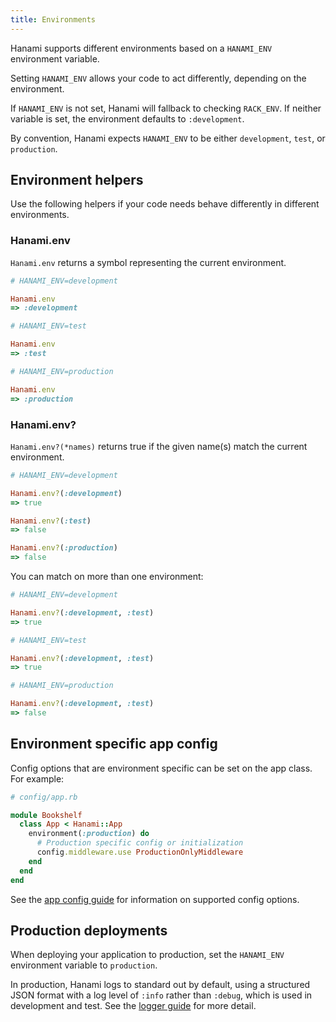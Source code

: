```yaml
---
title: Environments
---
```


Hanami supports different environments based on a `HANAMI_ENV` environment variable.

Setting `HANAMI_ENV` allows your code to act differently, depending on the environment.

If `HANAMI_ENV` is not set, Hanami will fallback to checking `RACK_ENV`. If neither variable is set, the environment defaults to `:development`.

By convention, Hanami expects `HANAMI_ENV` to be either `development`, `test`, or `production`.

## Environment helpers

Use the following helpers if your code needs behave differently in different environments.

### Hanami.env

`Hanami.env` returns a symbol representing the current environment.

```ruby
# HANAMI_ENV=development

Hanami.env
=> :development
```

```ruby
# HANAMI_ENV=test

Hanami.env
=> :test
```

```ruby
# HANAMI_ENV=production

Hanami.env
=> :production
```

### Hanami.env?

`Hanami.env?(*names)` returns true if the given name(s) match the current environment.

```ruby
# HANAMI_ENV=development

Hanami.env?(:development)
=> true

Hanami.env?(:test)
=> false

Hanami.env?(:production)
=> false
```

You can match on more than one environment:

```ruby
# HANAMI_ENV=development

Hanami.env?(:development, :test)
=> true
```

```ruby
# HANAMI_ENV=test

Hanami.env?(:development, :test)
=> true
```

```ruby
# HANAMI_ENV=production

Hanami.env?(:development, :test)
=> false
```

## Environment specific app config

Config options that are environment specific can be set on the app class. For example:

```ruby
# config/app.rb

module Bookshelf
  class App < Hanami::App
    environment(:production) do
      # Production specific config or initialization
      config.middleware.use ProductionOnlyMiddleware
    end
  end
end
```

See the [app config guide](/v2.0//app/app-config/) for information on supported config options.

## Production deployments

When deploying your application to production, set the `HANAMI_ENV` environment variable to `production`.

In production, Hanami logs to standard out by default, using a structured JSON format with a log level of `:info` rather than `:debug`, which is used in development and test. See the [logger guide](/v2.0/logger/configuration/) for more detail.
